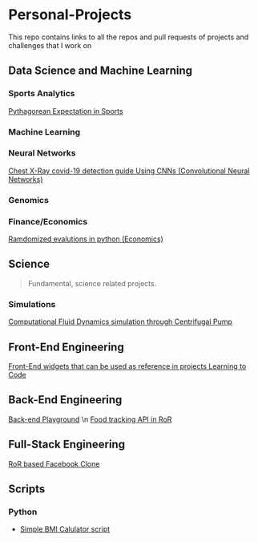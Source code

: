 # Personal-Projects
This repo contains links to all the repos and pull requests of projects and challenges that I work on

## Data Science and Machine Learning
### Sports Analytics
[Pythagorean Expectation in Sports](https://github.com/mcrd25/pythagexp-sports)

### Machine Learning

### Neural Networks
[Chest X-Ray covid-19 detection guide Using CNNs (Convolutional Neural Networks)](https://github.com/mcrd25/CNN-for-C19-chestxray-detection)

### Genomics

### Finance/Economics
[Ramdomized evalutions in python (Economics)](https://github.com/mcrd25/randomized-evaluations)

## Science
> Fundamental, science related projects.
### Simulations
[Computational Fluid Dynamics simulation through Centrifugal Pump](https://github.com/mcrd25/CFD-cpump)

## Front-End Engineering
[Front-End widgets that can be used as reference in projects Learning to Code](https://github.com/mcrd25/frontend-playground)

## Back-End Engineering
[Back-end Playground](https://github.com/mcrd25/backend-playground) \n
[Food tracking API in RoR](https://github.com/mcrd25/food-tracking-api)

## Full-Stack Engineering
[RoR based Facebook Clone](https://github.com/mcrd25/facebook-clone)

## Scripts
### Python
- [Simple BMI Calulator script](https://github.com/mcrd25/python_bmi_calculator)

